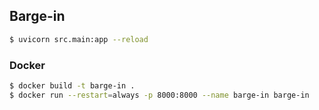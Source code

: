 ## Barge-in

```bash
$ uvicorn src.main:app --reload
```

### Docker

```bash
$ docker build -t barge-in .
$ docker run --restart=always -p 8000:8000 --name barge-in barge-in
```

